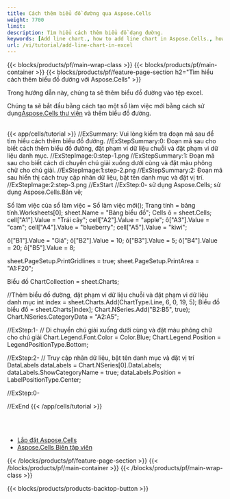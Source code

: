 ```yaml
---
title: Cách thêm biểu đồ đường qua Aspose.Cells
weight: 7700
limit:
description: Tìm hiểu cách thêm biểu đồ dạng đường.
keywords: [Add line chart., how to add line chart in Aspose.Cells., how to add line chart using Aspose.Cells]
url: /vi/tutorial/add-line-chart-in-excel
---
```

{{< blocks/products/pf/main-wrap-class >}}
{{< blocks/products/pf/main-container >}}
{{< blocks/products/pf/feature-page-section h2="Tìm hiểu cách thêm biểu đồ đường với Aspose.Cells" >}}

<p>
Trong hướng dẫn này, chúng ta sẽ thêm biểu đồ đường vào tệp excel.
</p>

<p>
 Chúng ta sẽ bắt đầu bằng cách tạo một sổ làm việc mới bằng cách sử dụng<a href="https://www.nuget.org/packages/Aspose.Cells">Aspose.Cells thư viện</a> và thêm biểu đồ đường.
</p>

<br />
{{< app/cells/tutorial >}}
//ExSummary: Vui lòng kiểm tra đoạn mã sau để tìm hiểu cách thêm biểu đồ đường.
//ExStepSummary:0: Đoạn mã sau cho biết cách thêm biểu đồ đường, đặt phạm vi dữ liệu chuỗi và đặt phạm vi dữ liệu danh mục.
//ExStepImage:0:step-1.png
//ExStepSummary:1: Đoạn mã sau cho biết cách di chuyển chú giải xuống dưới cùng và đặt màu phông chữ cho chú giải.
//ExStepImage:1:step-2.png
//ExStepSummary:2: Đoạn mã sau hiển thị cách truy cập nhãn dữ liệu, bật tên danh mục và đặt vị trí.
//ExStepImage:2:step-3.png
//ExStart
//ExStep:0-
sử dụng Aspose.Cells;
sử dụng Aspose.Cells.Bản vẽ;

Sổ làm việc của sổ làm việc = Sổ làm việc mới();
Trang tính = bảng tính.Worksheets[0];
sheet.Name = "Bảng biểu đồ";
Cells ô = sheet.Cells;
cell["A1"].Value = "Trái cây";
cell["A2"].Value = "apple";
ô["A3"].Value = "cam";
cell["A4"].Value = "blueberry";
cell["A5"].Value = "kiwi";

ô["B1"].Value = "Giá";
ô["B2"].Value = 10;
ô["B3"].Value = 5;
ô["B4"].Value = 20;
ô["B5"].Value = 8;

sheet.PageSetup.PrintGridlines = true;
sheet.PageSetup.PrintArea = "A1:F20";

Biểu đồ ChartCollection = sheet.Charts;

//Thêm biểu đồ đường, đặt phạm vi dữ liệu chuỗi và đặt phạm vi dữ liệu danh mục
int index = sheet.Charts.Add(ChartType.Line, 6, 0, 19, 5);
Biểu đồ biểu đồ = sheet.Charts[index];
Chart.NSeries.Add("B2:B5", true);
Chart.NSeries.CategoryData = "A2:A5";

//ExStep:1-
// Di chuyển chú giải xuống dưới cùng và đặt màu phông chữ cho chú giải
Chart.Legend.Font.Color = Color.Blue;
Chart.Legend.Position = LegendPositionType.Bottom;

//ExStep:2-
// Truy cập nhãn dữ liệu, bật tên danh mục và đặt vị trí
DataLabels dataLabels = Chart.NSeries[0].DataLabels;
dataLabels.ShowCategoryName = true;
dataLabels.Position = LabelPositionType.Center;

//ExStep:0-

//ExEnd
{{< /app/cells/tutorial >}}
<br />

<br />
<br />
<div class="code-sample">
    <ul class="link-list">
        <li class="link-item"><a href="https://docs.aspose.com/cells/net/installation/">Lắp đặt Aspose.Cells</a></li>
        <li class="link-item"><a href="https://products.aspose.app/cells/editor/">Aspose.Cells Biên tập viên</a></li>
    </ul>
</div>

{{< /blocks/products/pf/feature-page-section >}}
{{< /blocks/products/pf/main-container >}}
{{< /blocks/products/pf/main-wrap-class >}}

{{< blocks/products/products-backtop-button >}}